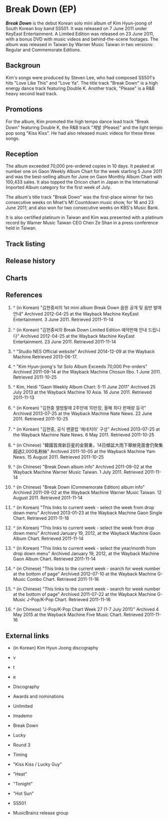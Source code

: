 # Break Down (EP)

***Break Down***  is the debut Korean solo mini album of Kim Hyun-joong of South Korean boy band SS501. It was released on 7 June 2011 under KeyEast Entertainment. A Limited Edition was released on 23 June 2011, with a bonus DVD with music videos and behind-the-scene footages. The album was released in Taiwan by Warner Music Taiwan in two versions: Regular and Commemorate Editions.

## Backgroun

Kim's songs were produced by Steven Lee, who had composed SS501's hits "Love Like This" and "Love Ya". The title track "Break Down" is a high energy dance track featuring Double K. Another track, "Please" is a R&B heavy second lead track.

## Promotions

For the album, Kim promoted the high tempo dance lead track "Break Down" featuring Double K, the R&B track "제발 (Please)" and the light tempo pop song "Kiss Kiss". He had also released music videos for these three songs.

## Reception

The album exceeded 70,000 pre-ordered copies in 10 days. It peaked at number one on Gaon Weekly Album Chart for the week starting 5 June 2011 and was the best-selling album for June on Gaon Monthly Album Chart with 100,433 sales. It also topped the Oricon chart in Japan in the International Imported Album category for the first week of July.

The album's title track "Break Down" was the first-place winner for two consecutive weeks on Mnet's M! Countdown music show, for 16 and 23 June 2011; and also won for two consecutive weeks on KBS's Music Bank.

It is also certified platinum in Taiwan and Kim was presented with a platinum record by Warner Music Taiwan CEO Chen Ze Shan in a press conference held in Taiwan.

## Track listing

## Release history

## Charts

## References

 1. ^ (in Korean) "김현중씨의 1st mini album Break Down 음원 공개 및 음반 발매 안내" Archived 2012-04-25 at the Wayback Machine KeyEast Entertainment. 3 June 2011. Retrieved 2011-11-14

 2. ^ (in Korean) "김현중씨의 Break Down Limited Edition 예약판매 안내 드립니다" Archived 2012-04-25 at the Wayback Machine KeyEast Entertainment. 23 June 2011. Retrieved 2011-11-14

 3. ^ "Studio NES Official website" Archived 2014-12-09 at the Wayback Machine.Retrieved 2013-06-17.

 4. ^ "Kim Hyun-joong's 1st Solo Album Exceeds 70,000 Pre-orders" Archived 2011-09-14 at the Wayback Machine Chosun Ilbo. 1 June 2011. Retrieved 2011-10-25

 5. ^ Kim, Heidi "Gaon Weekly Album Chart: 5-11 June 2011" Archived 25 July 2013 at the Wayback Machine 10 Asia. 16 June 2011. Retrieved 2011-11-13

 6. ^ (in Korean) "김현중 앨범발매 2주만에 10만장, 올해 최다 판매량 등극" Archived 2013-07-25 at the Wayback Machine Nate News. 22 June 2011. Retrieved 2011-10-25

 7. ^ (in Korean) "김현중, 공식 팬클럽 '헤네치아' 구성" Archived 2013-07-25 at the Wayback Machine Nate News. 6 May 2011. Retrieved 2011-10-25

 8. ^ (in Chinese) "韓國首席新巨星的金賢重，14日傾盆大雨下舉辦見面會仍聚集超過2,000名粉絲" Archived 2011-10-05 at the Wayback Machine Yam News. 15 August 2011. Retrieved 2011-10-25

 9. ^ (in Chinese) "Break Down album info" Archived 2011-09-02 at the Wayback Machine Warner Music Taiwan. 1 July 2011. Retrieved 2011-11-14

 10. ^ (in Chinese) "Break Down (Commemorate Edition) album info" Archived 2011-09-02 at the Wayback Machine Warner Music Taiwan. 12 August 2011. Retrieved 2011-11-14

 11. ^ (in Korean) "This links to current week - select the week from drop down menu" Archived 2013-01-23 at the Wayback Machine Gaon Single Chart. Retrieved 2011-11-18

 12. ^ (in Korean) "This links to current week - select the week from drop down menu" Archived January 19, 2012, at the Wayback Machine Gaon Album Chart. Retrieved 2011-11-14

 13. ^ (in Korean) "This links to current week - select the year/month from drop down menu" Archived January 19, 2012, at the Wayback Machine Gaon Album Chart. Retrieved 2011-11-14

 14. ^ (in Chinese) "This links to the current week - search for week number at the bottom of page" Archived 2012-07-10 at the Wayback Machine G-Music Combo Chart. Retrieved 2011-11-16

 15. ^ (in Chinese) "This links to the current week - search for week number at the bottom of page" Archived 2011-07-22 at the Wayback Machine G-Music J-Pop/K-Pop Chart. Retrieved 2011-11-16

 16. ^ (in Chinese) "J-Pop/K-Pop Chart Week 27 (1-7 July 2011)" Archived 4 May 2015 at the Wayback Machine Five Music Chart. Retrieved 2011-11-16


## External links

 - (in Korean) Kim Hyun Joong discography

 - v
 - t
 - e

 - Discography
 - Awards and nominations

 - Unlimited
 - Imademo

 - Break Down
 - Lucky
 - Round 3
 - Timing

 - "Kiss Kiss / Lucky Guy"
 - "Heat"
 - "Tonight"
 - "Hot Sun"

 - SS501

 - MusicBrainz release group

